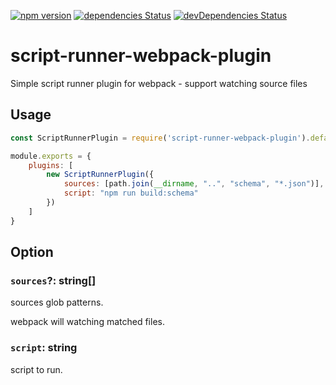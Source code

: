 [![npm version](https://badge.fury.io/js/script-runner-webpack-plugin.svg)](https://badge.fury.io/js/script-runner-webpack-plugin)
[![dependencies Status](https://david-dm.org/perlmint/script-runner-webpack-plugin/status.svg)](https://david-dm.org/perlmint/script-runner-webpack-plugin)
[![devDependencies Status](https://david-dm.org/perlmint/script-runner-webpack-plugin/dev-status.svg)](https://david-dm.org/perlmint/script-runner-webpack-plugin?type=dev)

# script-runner-webpack-plugin
Simple script runner plugin for webpack - support watching source files

## Usage
```javascript
const ScriptRunnerPlugin = require('script-runner-webpack-plugin').default;

module.exports = {
    plugins: [
        new ScriptRunnerPlugin({
            sources: [path.join(__dirname, "..", "schema", "*.json")],
            script: "npm run build:schema"
        })
    ]
}
```

## Option

### `sources`?: string[]

sources glob patterns.

webpack will watching matched files.

### `script`: string

script to run.